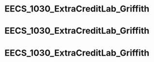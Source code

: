 # EECS_1030_ExtraCreditLab_Griffith
# EECS_1030_ExtraCreditLab_Griffith
# EECS_1030_ExtraCreditLab_Griffith
